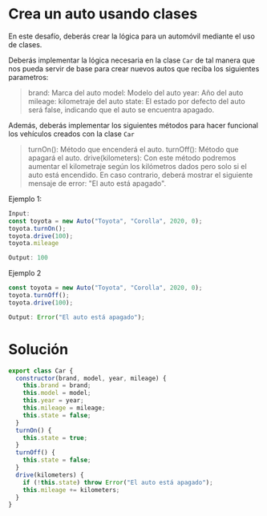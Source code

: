 # Crea un auto usando clases

En este desafío, deberás crear la lógica para un automóvil mediante el uso de clases.

Deberás implementar la lógica necesaria en la clase `Car` de tal manera que nos pueda servir de base para crear nuevos autos que reciba los siguientes parametros:

> brand: Marca del auto
> model: Modelo del auto
> year: Año del auto
> mileage: kilometraje del auto
> state: El estado por defecto del auto será false, indicando que el auto se encuentra apagado.

Además, deberás implementar los siguientes métodos para hacer funcional los vehículos creados con la clase `Car`

> turnOn(): Método que encenderá el auto.
> turnOff(): Método que apagará el auto.
> drive(kilometers): Con este método podremos aumentar el kilometraje según los kilómetros dados pero solo si el auto está encendido. En caso contrario, deberá mostrar el siguiente mensaje de error: "El auto está apagado".

Ejemplo 1:

```javascript
Input:
const toyota = new Auto("Toyota", "Corolla", 2020, 0);
toyota.turnOn();
toyota.drive(100);
toyota.mileage

Output: 100
```

Ejemplo 2

```javascript
const toyota = new Auto("Toyota", "Corolla", 2020, 0);
toyota.turnOff();
toyota.drive(100);

Output: Error("El auto está apagado");
```

# Solución

```javascript
export class Car {
  constructor(brand, model, year, mileage) {
    this.brand = brand;
    this.model = model;
    this.year = year;
    this.mileage = mileage;
    this.state = false;
  }
  turnOn() {
    this.state = true;
  }
  turnOff() {
    this.state = false;
  }
  drive(kilometers) {
    if (!this.state) throw Error("El auto está apagado");
    this.mileage += kilometers;
  }
}
```
